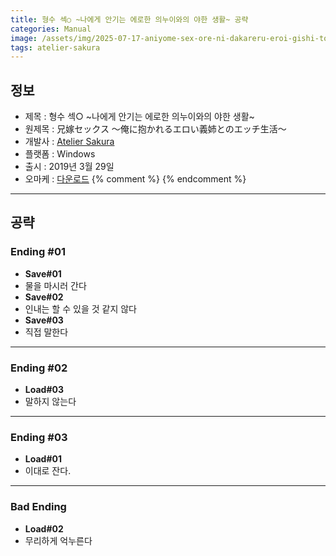 ```yaml
---
title: 형수 섹○ ~나에게 안기는 에로한 의누이와의 야한 생활~ 공략
categories: Manual
image: /assets/img/2025-07-17-aniyome-sex-ore-ni-dakareru-eroi-gishi-to-no-ecchi-seikatsu-1.jpg
tags: atelier-sakura
---
```


## 정보

* 제목 : 형수 섹○ ~나에게 안기는 에로한 의누이와의 야한 생활~
* 원제목 : 兄嫁セックス ～俺に抱かれるエロい義姉とのエッチ生活～
* 개발사 : [Atelier Sakura](/tags/atelier-sakura)
* 플랫폼 : Windows
* 출시 : 2019년 3월 29일
* 오마케 : [다운로드](/assets/omake/aniyome-sex-ore-ni-dakareru-eroi-gishi-to-no-ecchi-seikatsu.zip)
{% comment %}
{% endcomment %}

---

## 공략

### Ending #01

* **Save#01**
* 물을 마시러 간다
* **Save#02**
* 인내는 할 수 있을 것 같지 않다
* **Save#03**
* 직접 말한다

---

### Ending #02

* **Load#03**
* 말하지 않는다

---

### Ending #03

* **Load#01**
* 이대로 잔다.  

---

### Bad Ending

* **Load#02**
* 무리하게 억누른다
